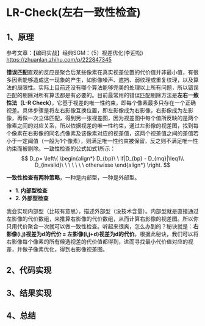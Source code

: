 # LR-Check(左右一致性检查)

## 1、原理

参考文章：【编码实战】经典SGM：（5）视差优化(李迎松) https://zhuanlan.zhihu.com/p/222847345

**错误匹配**直观的反应是聚合后某些像素在真实视差位置的代价值并非最小值，有很多因素能够造成这一现象的产生，如影像噪声、遮挡、弱纹理或重复纹理，以及算法的局限性。实际上目前还没有哪个算法能够完美的处理以上所有问题，所以错误匹配的剔除对所有算法都是有必要的。目前最常用的错误匹配剔除方法是**左右一致性法（L-R Check）**，它基于视差的唯一性约束，即每个像素最多只存在一个正确视差。具体步骤是将左右影像互换位置，即左影像成为右影像，右影像成为左影像，再做一次立体匹配，得到另一张视差图，因为视差图中每个值所反映的是两个像素之间的对应关系，所以依据视差的唯一性约束，通过左影像的视差图，找到每个像素在右影像的同名点像素及该像素对应的视差值，这两个视差值之间的差值若小于一定阈值（一般为1个像素），则满足唯一性约束被保留，反之则不满足唯一性约束而被剔除。一致性检查的公式如式1所示：
$$
D_p=
\left\{
\begin{align*}
D_{bp}\ \ if|D_{bp} - D_{mq}|\leq1\\
D_{invalid}\ \ \ \ \ \ \ otherwisse
\end{align*}
\right.
$$


**一致性检查有两种策略**，一种是内部型，一种是外部型。

- **1. 内部型检查**
- **2. 外部型检查**

我会实现内部型（比较有意思），描述外部型（没技术含量）。内部型就是直接通过左影像的代价数组，来推算右影像的代价数组，从而计算右影像的视差图。所以你只用代价聚合一次就可以做一致性检查。听起来很爽，怎么办到的？秘诀就是：**右影像(i,j)视差为d的代价 = 左影像(i,j+d)视差为d的代价**。根据此秘诀，我们可以将右影像每个像素的所有候选视差的代价值都得到，进而寻找最小代价值对应的视差，并做子像素优化，得到右影像视差图。

## 2、代码实现

## 3、结果实现

## 4、总结